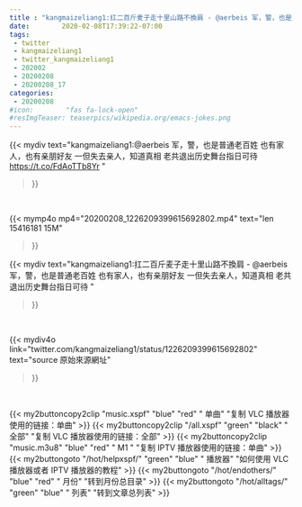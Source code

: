 ```yaml
---
title : "kangmaizeliang1:扛二百斤麦子走十里山路不換肩 - @aerbeis 军，警，也是普通老百姓 也有家人，也有亲朋好友 一但失去亲人，知道真相 老共退出历史舞台指日可待 "
date:        2020-02-08T17:39:22-07:00
tags:
 - twitter
 - kangmaizeliang1
 - twitter_kangmaizeliang1
 - 202002
 - 20200208
 - 20200208_17
categories:
 - 20200208
#icon:        "fas fa-lock-open"
#resImgTeaser: teaserpics/wikipedia.org/emacs-jokes.png
---
```


{{< mydiv text="kangmaizeliang1:@aerbeis 军，警，也是普通老百姓 也有家人，也有亲朋好友 一但失去亲人，知道真相 老共退出历史舞台指日可待 https://t.co/FdAoTTb8Yr "
>}}
<br>


{{< mymp4o mp4="20200208_1226209399615692802.mp4"
text="len 15416181    15M"
>}}


{{< mydiv text="kangmaizeliang1:扛二百斤麦子走十里山路不換肩 - @aerbeis 军，警，也是普通老百姓 也有家人，也有亲朋好友 一但失去亲人，知道真相 老共退出历史舞台指日可待 "
>}}
<br>

{{< mydiv4o link="twitter.com/kangmaizeliang1/status/1226209399615692802"
text="source 原始來源網址"
>}}


<br>





{{< my2buttoncopy2clip "music.xspf"        "blue"   "red"    " 单曲"  "复制 VLC 播放器使用的链接：单曲" >}} {{< my2buttoncopy2clip "/all.xspf"         "green"  "black"  " 全部"  "复制 VLC 播放器使用的链接：全部" >}} {{< my2buttoncopy2clip "music.m3u8"        "blue"   "red"    " M1 "    "复制 IPTV 播放器使用的链接：单曲" >}} {{< my2buttongoto      "/hot/helpxspf/"    "green"  "blue"   " 播放器" "如何使用 VLC 播放器或者 IPTV 播放器的教程" >}} {{< my2buttongoto      "/hot/endothers/"   "blue"   "red"    " 月份"   "转到月份总目录" >}} {{< my2buttongoto      "/hot/alltags/"     "green"  "blue"   " 列表"   "转到文章总列表" >}} 
